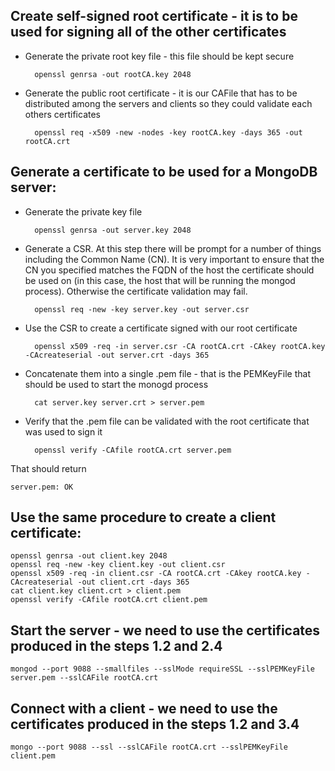 ## Create self-signed root certificate - it is to be used for signing all of the other certificates
- Generate the private root key file - this file should be kept secure

        openssl genrsa -out rootCA.key 2048 

- Generate the public root certificate - it is our CAFile that has to be distributed among the servers and clients so they could validate each others certificates

        openssl req -x509 -new -nodes -key rootCA.key -days 365 -out rootCA.crt

## Generate a certificate to be used for a MongoDB server:
- Generate the private key file

        openssl genrsa -out server.key 2048 

- Generate a CSR. At this step there will be prompt for a number of things including the Common Name (CN). It is very important to ensure that the CN you specified matches the FQDN of the host the certificate should be used on (in this case, the host that will be running the mongod process). Otherwise the certificate validation may fail.

        openssl req -new -key server.key -out server.csr

- Use the CSR to create a certificate signed with our root certificate

        openssl x509 -req -in server.csr -CA rootCA.crt -CAkey rootCA.key -CAcreateserial -out server.crt -days 365

- Concatenate them into a single .pem file - that is the PEMKeyFile that should be used to start the monogd process

        cat server.key server.crt > server.pem

- Verify that the .pem file can be validated with the root certificate that was used to sign it

        openssl verify -CAfile rootCA.crt server.pem 

That should return

    server.pem: OK

## Use the same procedure to create a client certificate:
    openssl genrsa -out client.key 2048
    openssl req -new -key client.key -out client.csr
    openssl x509 -req -in client.csr -CA rootCA.crt -CAkey rootCA.key -CAcreateserial -out client.crt -days 365
    cat client.key client.crt > client.pem
    openssl verify -CAfile rootCA.crt client.pem

## Start the server - we need to use the certificates produced in the steps 1.2 and 2.4
    mongod --port 9088 --smallfiles --sslMode requireSSL --sslPEMKeyFile server.pem --sslCAFile rootCA.crt
## Connect with a client - we need to use the certificates produced in the steps 1.2 and 3.4
    mongo --port 9088 --ssl --sslCAFile rootCA.crt --sslPEMKeyFile client.pem 

